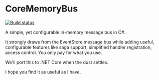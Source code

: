# CoreMemoryBus
[![Build status](https://ci.appveyor.com/api/projects/status/9131ajlthj55apdx?svg=true)](https://ci.appveyor.com/project/machonky/corememorybus)

A simple, yet configurable in-memory message bus in C#.

It strongly draws from the EventStore message bus while adding useful, configurable features like saga support, simplified handler registration, access control. You only pay for what you use.

We'll port this to .NET Core when the dust settles.

I hope you find it as useful as I have.
